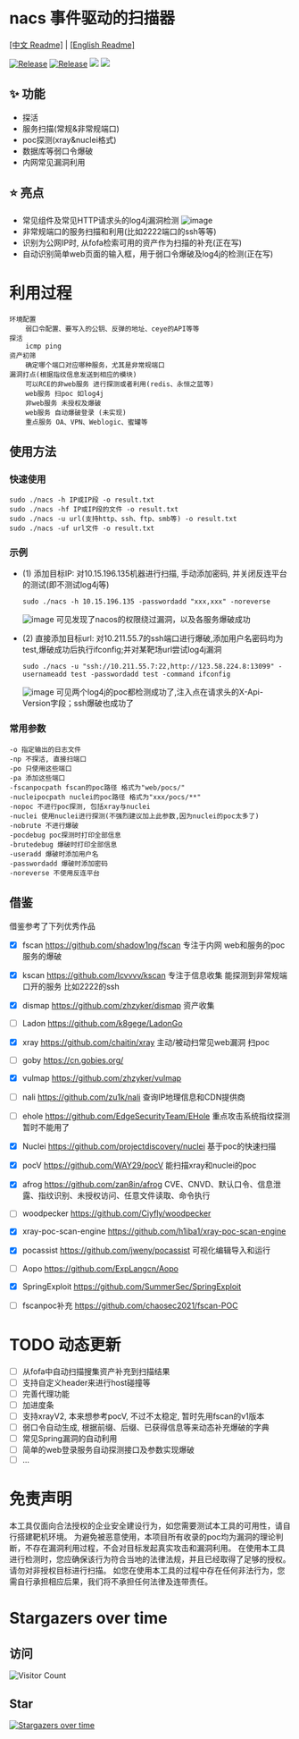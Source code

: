 # nacs 事件驱动的扫描器

[[中文 Readme]](https://github.com/u21h2/nacs/blob/main/README.md)
|
[[English Readme]](https://github.com/u21h2/nacs/blob/main/README_EN.md)


<a href="https://github.com/u21h2/nacs"><img alt="Release" src="https://img.shields.io/github/go-mod/go-version/u21h2/nacs?filename=go.mod"></a>
<a href="https://github.com/u21h2/nacs"><img alt="Release" src="https://img.shields.io/badge/nacs-0.0.3-ff69b4"></a>
<a href="https://github.com/u21h2/nacs/releases"><img src="https://img.shields.io/github/downloads/u21h2/nacs/total"></a>
<a href="https://github.com/u21h2/nacs"><img src="https://img.shields.io/github/forks/u21h2/nacs"></a>

## ✨ 功能
- 探活
- 服务扫描(常规&非常规端口)
- poc探测(xray&nuclei格式)
- 数据库等弱口令爆破
- 内网常见漏洞利用


## ⭐️ 亮点
- 常见组件及常见HTTP请求头的log4j漏洞检测
  ![image](utils/3.png)
- 非常规端口的服务扫描和利用(比如2222端口的ssh等等)
- 识别为公网IP时, 从fofa检索可用的资产作为扫描的补充(正在写)
- 自动识别简单web页面的输入框，用于弱口令爆破及log4j的检测(正在写)


# 利用过程
    环境配置
        弱口令配置、要写入的公钥、反弹的地址、ceye的API等等
    探活
        icmp ping
    资产初筛
        确定哪个端口对应哪种服务，尤其是非常规端口
    漏洞打点(根据指纹信息发送到相应的模块)
        可以RCE的非web服务 进行探测或者利用(redis、永恒之蓝等)
        web服务 扫poc 如log4j
        非web服务 未授权及爆破
        web服务 自动爆破登录 (未实现)
        重点服务 OA、VPN、Weblogic、蜜罐等



## 使用方法

### 快速使用
```
sudo ./nacs -h IP或IP段 -o result.txt
sudo ./nacs -hf IP或IP段的文件 -o result.txt
sudo ./nacs -u url(支持http、ssh、ftp、smb等) -o result.txt
sudo ./nacs -uf url文件 -o result.txt
```

### 示例
- (1) 添加目标IP: 对10.15.196.135机器进行扫描, 手动添加密码, 并关闭反连平台的测试(即不测试log4j等)
    ```
    sudo ./nacs -h 10.15.196.135 -passwordadd "xxx,xxx" -noreverse
    ```
    ![image](utils/1.png)
    可见发现了nacos的权限绕过漏洞，以及各服务爆破成功

- (2) 直接添加目标url: 对10.211.55.7的ssh端口进行爆破,添加用户名密码均为test,爆破成功后执行ifconfig;并对某靶场url尝试log4j漏洞
  ```
  sudo ./nacs -u "ssh://10.211.55.7:22,http://123.58.224.8:13099" -usernameadd test -passwordadd test -command ifconfig
  ```
  ![image](utils/2.png)
  可见两个log4j的poc都检测成功了,注入点在请求头的X-Api-Version字段；ssh爆破也成功了
    
### 常用参数
```
-o 指定输出的日志文件
-np 不探活, 直接扫端口
-po 只使用这些端口
-pa 添加这些端口
-fscanpocpath fscan的poc路径 格式为"web/pocs/"
-nucleipocpath nuclei的poc路径 格式为"xxx/pocs/**"
-nopoc 不进行poc探测, 包括xray与nuclei
-nuclei 使用nuclei进行探测(不强烈建议加上此参数,因为nuclei的poc太多了)
-nobrute 不进行爆破
-pocdebug poc探测时打印全部信息
-brutedebug 爆破时打印全部信息
-useradd 爆破时添加用户名
-passwordadd 爆破时添加密码
-noreverse 不使用反连平台
```

## 借鉴
借鉴参考了下列优秀作品
- [x] fscan https://github.com/shadow1ng/fscan 专注于内网 web和服务的poc 服务的爆破
- [x] kscan https://github.com/lcvvvv/kscan 专注于信息收集 能探测到非常规端口开的服务 比如2222的ssh
- [x] dismap https://github.com/zhzyker/dismap 资产收集
- [ ] Ladon https://github.com/k8gege/LadonGo
- [x] xray https://github.com/chaitin/xray 主动/被动扫常见web漏洞 扫poc
- [ ] goby https://cn.gobies.org/
- [x] vulmap https://github.com/zhzyker/vulmap
- [ ] nali https://github.com/zu1k/nali 查询IP地理信息和CDN提供商
- [ ] ehole https://github.com/EdgeSecurityTeam/EHole 重点攻击系统指纹探测 暂时不能用了
- [x] Nuclei https://github.com/projectdiscovery/nuclei 基于poc的快速扫描
- [x] pocV https://github.com/WAY29/pocV 能扫描xray和nuclei的poc
- [x] afrog https://github.com/zan8in/afrog CVE、CNVD、默认口令、信息泄露、指纹识别、未授权访问、任意文件读取、命令执行
- [ ] woodpecker https://github.com/Ciyfly/woodpecker
- [x] xray-poc-scan-engine https://github.com/h1iba1/xray-poc-scan-engine
- [x] pocassist https://github.com/jweny/pocassist 可视化编辑导入和运行
- [ ] Aopo https://github.com/ExpLangcn/Aopo
- [x] SpringExploit https://github.com/SummerSec/SpringExploit
- [ ] fscanpoc补充 https://github.com/chaosec2021/fscan-POC


# TODO 动态更新
- [ ] 从fofa中自动扫描搜集资产补充到扫描结果
- [ ] 支持自定义header来进行host碰撞等
- [ ] 完善代理功能
- [ ] 加进度条
- [ ] 支持xrayV2, 本来想参考pocV, 不过不太稳定, 暂时先用fscan的v1版本
- [ ] 弱口令自动生成, 根据前缀、后缀、已获得信息等来动态补充爆破的字典
- [ ] 常见Spring漏洞的自动利用
- [ ] 简单的web登录服务自动探测接口及参数实现爆破
- [ ] ...

# 免责声明
本工具仅面向合法授权的企业安全建设行为，如您需要测试本工具的可用性，请自行搭建靶机环境。
为避免被恶意使用，本项目所有收录的poc均为漏洞的理论判断，不存在漏洞利用过程，不会对目标发起真实攻击和漏洞利用。
在使用本工具进行检测时，您应确保该行为符合当地的法律法规，并且已经取得了足够的授权。请勿对非授权目标进行扫描。
如您在使用本工具的过程中存在任何非法行为，您需自行承担相应后果，我们将不承担任何法律及连带责任。



# Stargazers over time
## 访问
![Visitor Count](https://profile-counter.glitch.me/u21h2-nacs/count.svg)
## Star
[![Stargazers over time](https://starchart.cc/u21h2/nacs.svg)](https://starchart.cc/u21h2/nacs)
